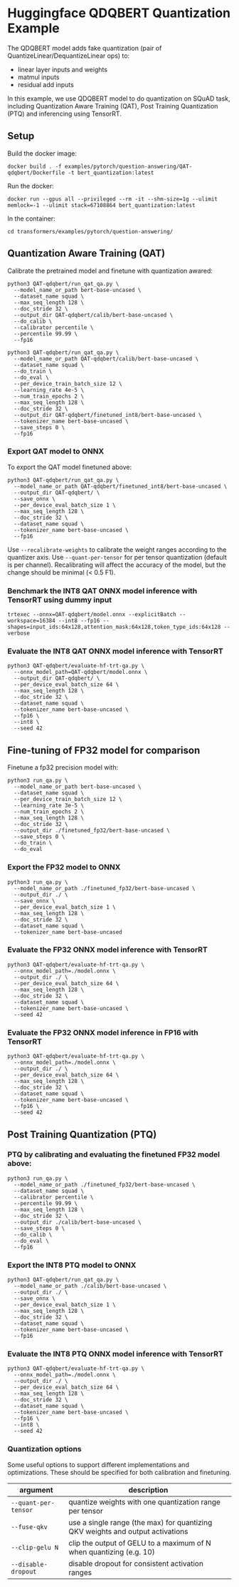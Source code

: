 <!---
Copyright 2021 NVIDIA Corporation. All rights reserved.
Licensed under the Apache License, Version 2.0 (the "License");
you may not use this file except in compliance with the License.
You may obtain a copy of the License at

    http://www.apache.org/licenses/LICENSE-2.0

Unless required by applicable law or agreed to in writing, software
distributed under the License is distributed on an "AS IS" BASIS,
WITHOUT WARRANTIES OR CONDITIONS OF ANY KIND, either express or implied.
See the License for the specific language governing permissions and
limitations under the License.
-->

# Huggingface QDQBERT Quantization Example

The QDQBERT model adds fake quantization (pair of QuantizeLinear/DequantizeLinear ops) to:
 * linear layer inputs and weights
 * matmul inputs
 * residual add inputs

In this example, we use QDQBERT model to do quantization on SQuAD task, including Quantization Aware Training (QAT), Post Training Quantization (PTQ) and inferencing using TensorRT.

## Setup

Build the docker image:
```
docker build . -f examples/pytorch/question-answering/QAT-qdqbert/Dockerfile -t bert_quantization:latest
```

Run the docker:
```
docker run --gpus all --privileged --rm -it --shm-size=1g --ulimit memlock=-1 --ulimit stack=67108864 bert_quantization:latest
```

In the container:
```
cd transformers/examples/pytorch/question-answering/
```

## Quantization Aware Training (QAT)

Calibrate the pretrained model and finetune with quantization awared:

```
python3 QAT-qdqbert/run_qat_qa.py \
  --model_name_or_path bert-base-uncased \
  --dataset_name squad \
  --max_seq_length 128 \
  --doc_stride 32 \
  --output_dir QAT-qdqbert/calib/bert-base-uncased \
  --do_calib \
  --calibrator percentile \
  --percentile 99.99 \
  --fp16
```

```
python3 QAT-qdqbert/run_qat_qa.py \
  --model_name_or_path QAT-qdqbert/calib/bert-base-uncased \
  --dataset_name squad \
  --do_train \
  --do_eval \
  --per_device_train_batch_size 12 \
  --learning_rate 4e-5 \
  --num_train_epochs 2 \
  --max_seq_length 128 \
  --doc_stride 32 \
  --output_dir QAT-qdqbert/finetuned_int8/bert-base-uncased \
  --tokenizer_name bert-base-uncased \
  --save_steps 0 \
  --fp16
```

### Export QAT model to ONNX

To export the QAT model finetuned above:

```
python3 QAT-qdqbert/run_qat_qa.py \
  --model_name_or_path QAT-qdqbert/finetuned_int8/bert-base-uncased \
  --output_dir QAT-qdqbert/ \
  --save_onnx \
  --per_device_eval_batch_size 1 \
  --max_seq_length 128 \
  --doc_stride 32 \
  --dataset_name squad \
  --tokenizer_name bert-base-uncased \
  --fp16
```

Use `--recalibrate-weights` to calibrate the weight ranges according to the quantizer axis. Use `--quant-per-tensor` for per tensor quantization (default is per channel).
Recalibrating will affect the accuracy of the model, but the change should be minimal (< 0.5 F1).

### Benchmark the INT8 QAT ONNX model inference with TensorRT using dummy input

```
trtexec --onnx=QAT-qdqbert/model.onnx --explicitBatch --workspace=16384 --int8 --fp16 --shapes=input_ids:64x128,attention_mask:64x128,token_type_ids:64x128 --verbose
```

### Evaluate the INT8 QAT ONNX model inference with TensorRT

```
python3 QAT-qdqbert/evaluate-hf-trt-qa.py \
  --onnx_model_path=QAT-qdqbert/model.onnx \
  --output_dir QAT-qdqbert/ \
  --per_device_eval_batch_size 64 \
  --max_seq_length 128 \
  --doc_stride 32 \
  --dataset_name squad \
  --tokenizer_name bert-base-uncased \
  --fp16 \
  --int8 \
  --seed 42
```

## Fine-tuning of FP32 model for comparison

Finetune a fp32 precision model with:

```
python3 run_qa.py \
  --model_name_or_path bert-base-uncased \
  --dataset_name squad \
  --per_device_train_batch_size 12 \
  --learning_rate 3e-5 \
  --num_train_epochs 2 \
  --max_seq_length 128 \
  --doc_stride 32 \
  --output_dir ./finetuned_fp32/bert-base-uncased \
  --save_steps 0 \
  --do_train \
  --do_eval
```

### Export the FP32 model to ONNX

```
python3 run_qa.py \
  --model_name_or_path ./finetuned_fp32/bert-base-uncased \
  --output_dir ./ \
  --save_onnx \
  --per_device_eval_batch_size 1 \
  --max_seq_length 128 \
  --doc_stride 32 \
  --dataset_name squad \
  --tokenizer_name bert-base-uncased
```

### Evaluate the FP32 ONNX model inference with TensorRT

```
python3 QAT-qdqbert/evaluate-hf-trt-qa.py \
  --onnx_model_path=./model.onnx \
  --output_dir ./ \
  --per_device_eval_batch_size 64 \
  --max_seq_length 128 \
  --doc_stride 32 \
  --dataset_name squad \
  --tokenizer_name bert-base-uncased \
  --seed 42
```

### Evaluate the FP32 ONNX model inference in FP16 with TensorRT

```
python3 QAT-qdqbert/evaluate-hf-trt-qa.py \
  --onnx_model_path=./model.onnx \
  --output_dir ./ \
  --per_device_eval_batch_size 64 \
  --max_seq_length 128 \
  --doc_stride 32 \
  --dataset_name squad \
  --tokenizer_name bert-base-uncased \
  --fp16 \
  --seed 42
```

## Post Training Quantization (PTQ)

### PTQ by calibrating and evaluating the finetuned FP32 model above:

```
python3 run_qa.py \
  --model_name_or_path ./finetuned_fp32/bert-base-uncased \
  --dataset_name squad \
  --calibrator percentile \
  --percentile 99.99 \
  --max_seq_length 128 \
  --doc_stride 32 \
  --output_dir ./calib/bert-base-uncased \
  --save_steps 0 \
  --do_calib \
  --do_eval \
  --fp16
```

### Export the INT8 PTQ model to ONNX

```
python3 QAT-qdqbert/run_qat_qa.py \
  --model_name_or_path ./calib/bert-base-uncased \
  --output_dir ./ \
  --save_onnx \
  --per_device_eval_batch_size 1 \
  --max_seq_length 128 \
  --doc_stride 32 \
  --dataset_name squad \
  --tokenizer_name bert-base-uncased \
  --fp16
```

### Evaluate the INT8 PTQ ONNX model inference with TensorRT

```
python3 QAT-qdqbert/evaluate-hf-trt-qa.py \
  --onnx_model_path=./model.onnx \
  --output_dir ./ \
  --per_device_eval_batch_size 64 \
  --max_seq_length 128 \
  --doc_stride 32 \
  --dataset_name squad \
  --tokenizer_name bert-base-uncased \
  --fp16 \
  --int8 \
  --seed 42
```

### Quantization options

Some useful options to support different implementations and optimizations. These should be specified for both calibration and finetuning.

|argument|description|
|--------|-----------|
|`--quant-per-tensor`| quantize weights with one quantization range per tensor |
|`--fuse-qkv` | use a single range (the max) for quantizing QKV weights and output activations  |
|`--clip-gelu N` | clip the output of GELU to a maximum of N when quantizing (e.g. 10) |
|`--disable-dropout` | disable dropout for consistent activation ranges |

<!---
## FP16 Fine-tuning for comparison

Finetune a high precision model with:

```
python3 run_qa.py \
  --model_name_or_path bert-base-uncased \
  --dataset_name squad \
  --per_device_train_batch_size 12 \
  --learning_rate 3e-5 \
  --num_train_epochs 2 \
  --max_seq_length 128 \
  --doc_stride 32 \
  --output_dir ./finetuned_fp16/bert-base-uncased \
  --save_steps 0 \
  --do_train \
  --do_eval \
  --fp16
```

### Export to ONNX

```
python3 run_qa.py \
  --model_name_or_path ./finetuned_fp16/bert-base-uncased \
  --output_dir ./ \
  --save_onnx \
  --per_device_eval_batch_size 1 \
  --max_seq_length 128 \
  --doc_stride 32 \
  --dataset_name squad \
  --tokenizer_name bert-base-uncased \
  --fp16
```
-->
